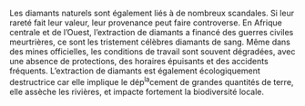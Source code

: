 Les diamants naturels sont également liés à de nombreux scandales. Si leur rareté fait leur valeur, leur provenance peut faire controverse. En Afrique centrale et de l’Ouest, l’extraction de diamants a financé des guerres civiles meurtrières, ce sont les tristement célèbres diamants de sang. Même dans des mines officielles, les conditions de travail sont souvent dégradées, avec une absence de protections, des horaires épuisants et des accidents fréquents. L’extraction de diamants est également écologi<span style="--ls:-19">quement destructrice car elle implique</span> le dép<sup>la</sup>cement de grandes quantités de terre, elle assèche les rivières, et impacte fortement la biodiversité locale.